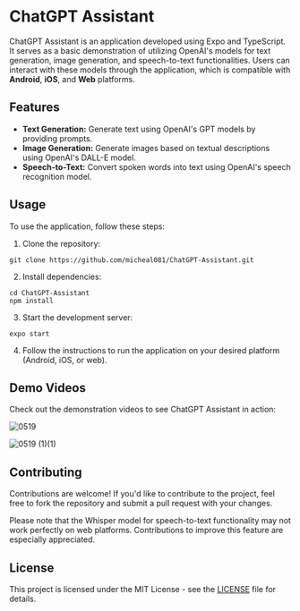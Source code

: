 # ChatGPT Assistant

ChatGPT Assistant is an application developed using Expo and TypeScript. It serves as a basic demonstration of utilizing OpenAI's models for text generation, image generation, and speech-to-text functionalities. Users can interact with these models through the application, which is compatible with **Android**, **iOS**, and **Web** platforms.

## Features

- **Text Generation:** Generate text using OpenAI's GPT models by providing prompts.
- **Image Generation:** Generate images based on textual descriptions using OpenAI's DALL-E model.
- **Speech-to-Text:** Convert spoken words into text using OpenAI's speech recognition model.

## Usage

To use the application, follow these steps:

1. Clone the repository:

```
git clone https://github.com/micheal081/ChatGPT-Assistant.git
```


2. Install dependencies:

```
cd ChatGPT-Assistant
npm install
```


3. Start the development server:

```
expo start
```


4. Follow the instructions to run the application on your desired platform (Android, iOS, or web).

## Demo Videos

Check out the demonstration videos to see ChatGPT Assistant in action:

![0519](https://github-production-user-asset-6210df.s3.amazonaws.com/81239267/331870918-0f9716b3-2a42-4dba-b5dc-d65faa837487.gif?X-Amz-Algorithm=AWS4-HMAC-SHA256&X-Amz-Credential=AKIAVCODYLSA53PQK4ZA%2F20241022%2Fus-east-1%2Fs3%2Faws4_request&X-Amz-Date=20241022T091649Z&X-Amz-Expires=300&X-Amz-Signature=bf551d2e34353eec3ee1e75da6d7a5d635a8d516cd7878c72c600ad0b79d2130&X-Amz-SignedHeaders=host)

![0519 (1)(1)](https://github-production-user-asset-6210df.s3.amazonaws.com/81239267/331870933-5d1094a0-9367-4772-b520-a8841b0f412a.gif?X-Amz-Algorithm=AWS4-HMAC-SHA256&X-Amz-Credential=AKIAVCODYLSA53PQK4ZA%2F20241022%2Fus-east-1%2Fs3%2Faws4_request&X-Amz-Date=20241022T091751Z&X-Amz-Expires=300&X-Amz-Signature=c0e0419346772c387bca88c804081bd491f5b15c16aa4020264201b2e04be53d&X-Amz-SignedHeaders=host)

## Contributing

Contributions are welcome! If you'd like to contribute to the project, feel free to fork the repository and submit a pull request with your changes.

Please note that the Whisper model for speech-to-text functionality may not work perfectly on web platforms. Contributions to improve this feature are especially appreciated.

## License

This project is licensed under the MIT License - see the [LICENSE](LICENSE) file for details.
